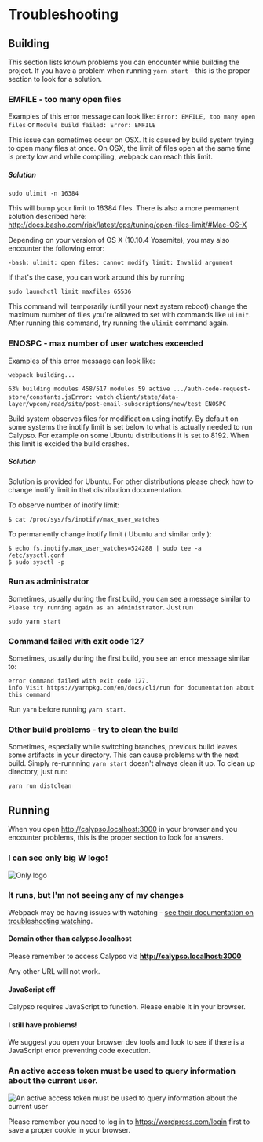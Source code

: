 # Troubleshooting

## Building
This section lists known problems you can encounter while building the project.
If you have a problem when running `yarn start` - this is the proper section to look for a solution.

### EMFILE - too many open files

Examples of this error message can look like:
`Error: EMFILE, too many open files` or `Module build failed: Error: EMFILE`

This issue can sometimes occur on OSX. It is caused by build system trying to open many files at once. On OSX, the limit of files open at the same time is pretty low and while compiling, webpack can reach this limit.

##### Solution
```
sudo ulimit -n 16384
```

This will bump your limit to 16384 files. There is also a more permanent solution described here: http://docs.basho.com/riak/latest/ops/tuning/open-files-limit/#Mac-OS-X

Depending on your version of OS X (10.10.4 Yosemite), you may also encounter the following error:

```
-bash: ulimit: open files: cannot modify limit: Invalid argument
```

If that's the case, you can work around this by running

```
sudo launchctl limit maxfiles 65536
```

This command will temporarily (until your next system reboot) change the maximum number of files you're allowed to set with commands like `ulimit`. After running this command, try running the `ulimit` command again.

### ENOSPC - max number of user watches exceeded

Examples of this error message can look like:

`webpack building...`

`63% building modules 458/517 modules 59 active .../auth-code-request-store/constants.jsError: watch` 
`client/state/data-layer/wpcom/read/site/post-email-subscriptions/new/test ENOSPC`


Build system observes files for modification using inotify. By default on some systems the inotify limit is set below to what is actually needed to run Calypso. For example on some Ubuntu distributions it is set to 8192. When this limit is excided the build crashes. 

##### Solution

Solution is provided for Ubuntu. For other distributions please check how to change inotify limit in that distribution documentation.

To observe number of inotify limit:
```
$ cat /proc/sys/fs/inotify/max_user_watches
```

To permanently change inotify limit ( Ubuntu and similar only ):
```
$ echo fs.inotify.max_user_watches=524288 | sudo tee -a /etc/sysctl.conf
$ sudo sysctl -p
```

### Run as administrator
Sometimes, usually during the first build, you can see a message similar to `Please try running again as an administrator`. 
Just run
```
sudo yarn start
```

### Command failed with exit code 127
Sometimes, usually during the first build, you see an error message similar to:
```
error Command failed with exit code 127.
info Visit https://yarnpkg.com/en/docs/cli/run for documentation about this command
```
Run `yarn` before running `yarn start`.

### Other build problems - try to clean the build
Sometimes, especially while switching branches, previous build leaves some artifacts in your directory.
This can cause problems with the next build. Simply re-runnning `yarn start` doesn't always clean it up.
To clean up directory, just run:
```
yarn run distclean
```

## Running
When you open http://calypso.localhost:3000 in your browser and you encounter problems, this is the proper section to look for answers.

### I can see only big **W** logo!
![Only logo](https://cldup.com/8TZOLiD6WC-2000x2000.png)

### It runs, but I'm not seeing any of my changes
Webpack may be having issues with watching - [see their documentation on troubleshooting watching](https://webpack.github.io/docs/troubleshooting.html#watching).

#### Domain other than calypso.localhost
Please remember to access Calypso via **http://calypso.localhost:3000**

Any other URL will not work.

#### JavaScript off
Calypso requires JavaScript to function. Please enable it in your browser.

#### I still have problems!
We suggest you open your browser dev tools and look to see if there is a JavaScript error preventing code execution.

### An active access token must be used to query information about the current user.
![An active access token must be used to query information about the current user](https://cldup.com/F0mPgigEp4-3000x3000.png)

Please remember you need to log in to https://wordpress.com/login first to save a proper cookie in your browser.

